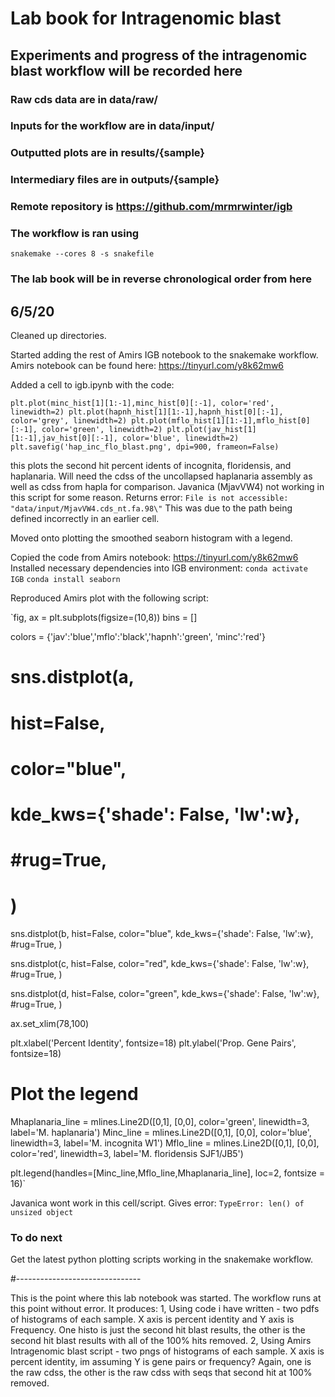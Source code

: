 # Lab book for Intragenomic blast

## Experiments and progress of the intragenomic blast workflow will be recorded here

### Raw cds data are in data/raw/
### Inputs for the workflow are in data/input/
### Outputted plots are in results/{sample}
### Intermediary files are in outputs/{sample}
### Remote repository is https://github.com/mrmrwinter/igb

### The workflow is ran using
`snakemake --cores 8 -s snakefile`

### The lab book will be in reverse chronological order from here

## 6/5/20

Cleaned up directories.

Started adding the rest of Amirs IGB notebook to the snakemake workflow.
Amirs notebook can be found here: https://tinyurl.com/y8k62mw6

Added a cell to igb.ipynb with the code:

`plt.plot(minc_hist[1][1:-1],minc_hist[0][:-1], color='red', linewidth=2)
plt.plot(hapnh_hist[1][1:-1],hapnh_hist[0][:-1], color='grey', linewidth=2)
plt.plot(mflo_hist[1][1:-1],mflo_hist[0][:-1], color='green', linewidth=2)
plt.plot(jav_hist[1][1:-1],jav_hist[0][:-1], color='blue', linewidth=2)
plt.savefig('hap_inc_flo_blast.png', dpi=900, frameon=False)`

this plots the second hit percent idents of incognita, floridensis, and haplanaria.
Will need the cdss of the uncollapsed haplanaria assembly as well as cdss from hapla for comparison.
Javanica (MjavVW4) not working in this script for some reason. Returns error: `File is not accessible:  "data/input/MjavVW4.cds_nt.fa.98\"`
This was due to the path being defined incorrectly in an earlier cell.

Moved onto plotting the smoothed seaborn histogram with a legend.

Copied the code from Amirs notebook: https://tinyurl.com/y8k62mw6
Installed necessary dependencies into IGB environment:
`conda activate IGB`
`conda install seaborn`

Reproduced Amirs plot with the following script:

`fig, ax = plt.subplots(figsize=(10,8))
bins = []

colors = {'jav':'blue','mflo':'black','hapnh':'green',
          'minc':'red'}

# sns.distplot(a,
#             hist=False,
#             color="blue",
#             kde_kws={'shade': False, 'lw':w},
#             #rug=True,
#             )

sns.distplot(b,
            hist=False,
            color="blue",
            kde_kws={'shade': False, 'lw':w},
            #rug=True,
            )

sns.distplot(c,
            hist=False,
            color="red",
            kde_kws={'shade': False, 'lw':w},
            #rug=True,
            )

sns.distplot(d,
            hist=False,
            color="green",
            kde_kws={'shade': False, 'lw':w},
            #rug=True,
            )

ax.set_xlim(78,100)

plt.xlabel('Percent Identity', fontsize=18)
plt.ylabel('Prop. Gene Pairs', fontsize=18)

# Plot the legend
Mhaplanaria_line = mlines.Line2D([0,1], [0,0], color='green',
                          linewidth=3, label='M. haplanaria')
Minc_line = mlines.Line2D([0,1], [0,0], color='blue',
                          linewidth=3, label='M. incognita W1')
Mflo_line = mlines.Line2D([0,1], [0,0], color='red',
                          linewidth=3, label='M. floridensis SJF1/JB5')

plt.legend(handles=[Minc_line,Mflo_line,Mhaplanaria_line],
           loc=2, fontsize = 16)`

Javanica wont work in this cell/script. Gives error: `TypeError: len() of unsized object`


### To do next
Get the latest python plotting scripts working in the snakemake workflow.


#-------------------------------

This is the point where this lab notebook was started.
The workflow runs at this point without error.
It produces:
1, Using code i have written - two pdfs of histograms of each sample. X axis is percent identity and Y axis is Frequency. One histo is just the second hit blast results, the other is the second hit blast results with all of the 100% hits removed.
2, Using Amirs Intragenomic blast script - two pngs of histograms of each sample. X axis is percent identity, im assuming Y is gene pairs or frequency? Again, one is the raw cdss, the other is the raw cdss with seqs that second hit at 100% removed.
